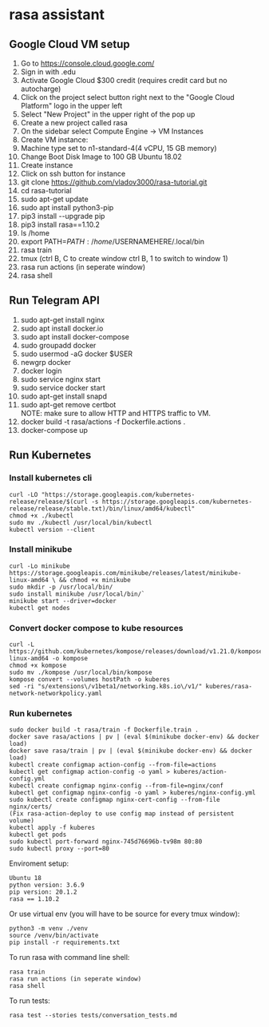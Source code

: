 # rasa assistant

## Google Cloud VM setup

1. Go to https://console.cloud.google.com/
2. Sign in with .edu
3. Activate Google Cloud $300 credit (requires credit card but no autocharge)
3. Click on the project select button right next to the "Google Cloud Platform" logo in the upper left
4. Select "New Project" in the upper right of the pop up
5. Create a new project called rasa
6. On the sidebar select Compute Engine -> VM Instances
7. Create VM instance:
8. Machine type set to n1-standard-4(4 vCPU, 15 GB memory)
9. Change Boot Disk Image to 100 GB Ubuntu 18.02
10. Create instance
11. Click on ssh button for instance
12. git clone https://github.com/vladov3000/rasa-tutorial.git
12. cd rasa-tutorial
13. sudo apt-get update
14. sudo apt install python3-pip
15. pip3 install --upgrade pip
16. pip3 install rasa==1.10.2
16. ls /home
17. export PATH=$PATH:/home/$USERNAMEHERE/.local/bin
18. rasa train
19. tmux (ctrl B, C to create window ctrl B, 1 to switch to window 1)
19. rasa run actions (in seperate window)
20. rasa shell

## Run Telegram API

1. sudo apt-get install nginx
2. sudo apt install docker.io
3. sudo apt install docker-compose
6. sudo groupadd docker
7. sudo usermod -aG docker $USER
8. newgrp docker 
9. docker login
10. sudo service nginx start
11. sudo service docker start
13. sudo apt-get install snapd
14. sudo apt-get remove certbot  
NOTE: make sure to allow HTTP and HTTPS traffic to VM. 
15. docker build -t rasa/actions -f Dockerfile.actions .
13. docker-compose up

## Run Kubernetes

### Install kubernetes cli
    curl -LO "https://storage.googleapis.com/kubernetes-release/release/$(curl -s https://storage.googleapis.com/kubernetes-release/release/stable.txt)/bin/linux/amd64/kubectl"
    chmod +x ./kubectl
    sudo mv ./kubectl /usr/local/bin/kubectl
    kubectl version --client

### Install minikube
    curl -Lo minikube https://storage.googleapis.com/minikube/releases/latest/minikube-linux-amd64 \ && chmod +x minikube
    sudo mkdir -p /usr/local/bin/
    sudo install minikube /usr/local/bin/`
    minikube start --driver=docker
    kubectl get nodes
    
### Convert docker compose to kube resources
    curl -L https://github.com/kubernetes/kompose/releases/download/v1.21.0/kompose-linux-amd64 -o kompose
    chmod +x kompose
    sudo mv ./kompose /usr/local/bin/kompose
    kompose convert --volumes hostPath -o kuberes
    sed -ri "s/extensions\/v1beta1/networking.k8s.io\/v1/" kuberes/rasa-network-networkpolicy.yaml
    
### Run kubernetes
    sudo docker build -t rasa/train -f Dockerfile.train .
    docker save rasa/actions | pv | (eval $(minikube docker-env) && docker load)
    docker save rasa/train | pv | (eval $(minikube docker-env) && docker load)
    kubectl create configmap action-config --from-file=actions
    kubectl get configmap action-config -o yaml > kuberes/action-config.yml
    kubectl create configmap nginx-config --from-file=nginx/conf
    kubectl get configmap nginx-config -o yaml > kuberes/nginx-config.yml
    sudo kubectl create configmap nginx-cert-config --from-file nginx/certs/
    (Fix rasa-action-deploy to use config map instead of persistent volume)
    kubectl apply -f kuberes
    kubectl get pods
    sudo kubectl port-forward nginx-745d76696b-tv98m 80:80
    sudo kubectl proxy --port=80

Enviroment setup:

    Ubuntu 18
    python version: 3.6.9
    pip version: 20.1.2
    rasa == 1.10.2
    
Or use virtual env (you will have to be source for every tmux window):

    python3 -m venv ./venv
    source /venv/bin/activate
    pip install -r requirements.txt

To run rasa with command line shell:

    rasa train
    rasa run actions (in seperate window)
    rasa shell
    
To run tests:

    rasa test --stories tests/conversation_tests.md
